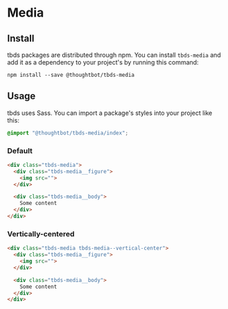# Media

## Install

tbds packages are distributed through npm. You can install `tbds-media`
and add it as a dependency to your project's by running this command:

```
npm install --save @thoughtbot/tbds-media
```

## Usage

tbds uses Sass. You can import a package's styles into your project like this:

```scss
@import "@thoughtbot/tbds-media/index";
```

### Default

```html
<div class="tbds-media">
  <div class="tbds-media__figure">
    <img src="">
  </div>

  <div class="tbds-media__body">
    Some content
  </div>
</div>
```

### Vertically-centered

```html
<div class="tbds-media tbds-media--vertical-center">
  <div class="tbds-media__figure">
    <img src="">
  </div>

  <div class="tbds-media__body">
    Some content
  </div>
</div>
```
